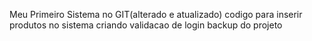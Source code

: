 Meu Primeiro Sistema no GIT(alterado e atualizado)
codigo para inserir produtos no sistema
criando validacao de login
backup do projeto

